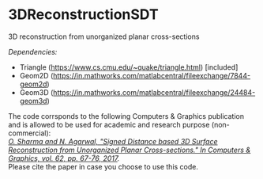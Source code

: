 # 3DReconstructionSDT
3D reconstruction from unorganized planar cross-sections

*Dependencies:*
- Triangle (https://www.cs.cmu.edu/~quake/triangle.html) [included]
- Geom2D (https://in.mathworks.com/matlabcentral/fileexchange/7844-geom2d)
- Geom3D (https://in.mathworks.com/matlabcentral/fileexchange/24484-geom3d)


The code corrsponds to the following Computers & Graphics publication and is allowed to be used for academic and research purpose (non-commercial):  
*[O. Sharma and N. Agarwal, "Signed Distance based 3D Surface Reconstruction from Unorganized Planar Cross-sections." In Computers & Graphics, vol. 62, pp. 67-76, 2017](https://doi.org/10.1016/j.cag.2016.12.002).*  
Please cite the paper in case you choose to use this code.
